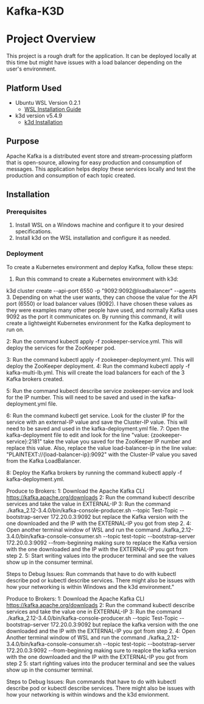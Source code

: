 # Kafka-K3D

# Project Overview

This project is a rough draft for the application. It can be deployed locally at this time but might have issues with a load balancer depending on the user's environment.

## Platform Used

- Ubuntu WSL Version 0.2.1
  - [WSL Installation Guide](https://learn.microsoft.com/en-us/windows/wsl/install-manual)
- k3d version v5.4.9
  - [k3d Installation](https://k3d.io/v5.6.0/)

## Purpose

Apache Kafka is a distributed event store and stream-processing platform that is open-source, allowing for easy production and consumption of messages. This application helps deploy these services locally and test the production and consumption of each topic created.

## Installation

### Prerequisites

1. Install WSL on a Windows machine and configure it to your desired specifications.
2. Install k3d on the WSL installation and configure it as needed.

### Deployment

To create a Kubernetes environment and deploy Kafka, follow these steps:

1. Run this command to create a Kubernetes environment with k3d:

k3d cluster create --api-port 6550 -p "9092:9092@loadbalancer" --agents 3. Depending on what the user wants, they can choose the value for the API port (6550) or load balancer values (9092). I have chosen these values as they were examples many other people have used, and normally Kafka uses 9092 as the port it communicates on. By running this command, it will create a lightweight Kubernetes environment for the Kafka deployment to run on.

2: Run the command kubectl apply -f zookeeper-service.yml. This will deploy the services for the ZooKeeper pod.

3: Run the command kubectl apply -f zookeeper-deployment.yml. This will deploy the ZooKeeper deployment.
4: Run the command kubectl apply -f kafka-multi-lb.yml. This will create the load balancers for each of the 3 Kafka brokers created.

5: Run the command kubectl describe service zookeeper-service and look for the IP number. This will need to be saved and used in the kafka-deployment.yml file.

6: Run the command kubectl get service. Look for the cluster IP for the service with an external-IP value and save the Cluster-IP value. This will need to be saved and used in the kafka-deployment.yml file.
7: Open the kafka-deployment file to edit and look for the line "value: {zookeeper-service}:2181" take the value you saved for the ZooKeeper IP number and replace this value. Also, replace the value load-balancer-ip in the line value: "PLAINTEXT://{load-balancer-ip}:9092" with the Cluster-IP value you saved from the Kafka LoadBalancer.

8: Deploy the Kafka brokers by running the command kubectl apply -f kafka-deployment.yml.

Produce to Brokers:
1: Download the Apache Kafka CLI https://kafka.apache.org/downloads
2: Run the command kubectl describe services and take the value in EXTERNAL-IP
3: Run the command ./kafka_2.12-3.4.0/bin/kafka-console-producer.sh --topic Test-Topic --bootstrap-server 172.20.0.3:9092 but replace the Kafka version with the one downloaded and the IP with the EXTERNAL-IP you got from step 2.
4: Open another terminal window of WSL and run the command ./kafka_2.12-3.4.0/bin/kafka-console-consumer.sh --topic test-topic --bootstrap-server 172.20.0.3:9092 --from-beginning making sure to replace the Kafka version with the one downloaded and the IP with the EXTERNAL-IP you got from step 2.
5: Start writing values into the producer terminal and see the values show up in the consumer terminal.

Steps to Debug Issues:
Run commands that have to do with kubectl describe pod or kubectl describe services.
There might also be issues with how your networking is within Windows and the k3d environment."

Produce to Brokers:
  1: Download the Apache Kafka CLI https://kafka.apache.org/downloads
  2: Run the command kubectl describe services and take the value one in EXTERNAL-IP
  3: Run the command ./kafka_2.12-3.4.0/bin/kafka-console-producer.sh --topic Test-Topic --bootstrap-server 172.20.0.3:9092 but replace the kafka version with the one downloaded and the IP with the EXTERNAL-IP you got from step 2.
  4: Open Another terminal window of WSL and run the command ./kafka_2.12-3.4.0/bin/kafka-console-consumer.sh --topic test-topic --bootstrap-server 172.20.0.3:9092 --from-beginning making sure to reaplce the kafka version with the one downloaded and the IP with the EXTERNAL-IP you got from step 2
  5: start righting values into the producer terminal and see the values show up in the consumer terminal.

Steps to Debug Issues:
  Run commands that have to do with kubectl describe pod or kubectl describe services.
  There might also be issues with how your networking is within windows and the k3d envionment. 
    
    
        


